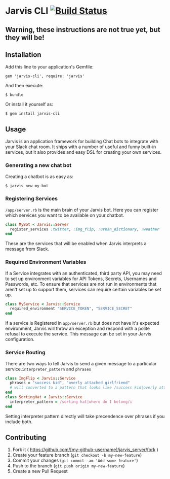 # Jarvis CLI [![Build Status](https://travis-ci.org/DVG/jarvis-cli.svg?branch=master)](https://travis-ci.org/DVG/jarvis-cli)

## Warning, these instructions are not true yet, but they will be!

## Installation

Add this line to your application's Gemfile:

    gem 'jarvis-cli', require: 'jarvis'

And then execute:

    $ bundle

Or install it yourself as:

    $ gem install jarvis-cli

## Usage

Jarvis is an application framework for building Chat bots to integrate with your Slack chat room. It ships with a number of useful and funny built-in services, but it also provides and easy DSL for creating your own services.

### Generating a new chat bot

Creating a chatbot is as easy as:

```bash
$ jarvis new my-bot
```

### Registering Services

`/app/server.rb` is the main brain of your Jarvis bot. Here you can register which services you want to be available on your chatbot.

```ruby
class MyBot < Jarvis::Server
  register_services :twitter, :img_flip, :urban_dictionary, :weather
end
```

These are the services that will be enabled when Jarvis interprets a message from Slack.

### Required Environment Variables

If a Service integrates with an authenticated, third party API, you may need to set up environment variables for API Tokens, Secrets, Usernames and Passwords, etc. To ensure that services are not run in environments that aren't set up to support them, services can require certain variables be set up.

```ruby
class MyService < Jarvis::Service
  required_environment "SERVICE_TOKEN", "SERVICE_SECRET"
end
```

If a service is Registered in `app/server.rb` but does not have it's expected environment, Jarvis will throw an exception and respond with a polite refusal to execute the service. This message can be set in your Jarvis configuration.

### Service Routing

There are two ways to tell Jarvis to send a given message to a particular service.`interpreter_pattern` and `phrases`

```ruby
class ImgFlip < Jarvis::Service
  phrases = "success kid", "overly attached girlfriend"
  # will converted to a pattern that looks like /success kid|overly attached girlfriend/i
end
class SortingHat < Jarvis::Service
  interpreter_pattern = /sorting hat|where do I belong/i
end
```

Setting interpreter pattern directly will take precendence over phrases if you include both.

## Contributing

1. Fork it ( https://github.com/[my-github-username]/jarvis_server/fork )
2. Create your feature branch (`git checkout -b my-new-feature`)
3. Commit your changes (`git commit -am 'Add some feature'`)
4. Push to the branch (`git push origin my-new-feature`)
5. Create a new Pull Request
